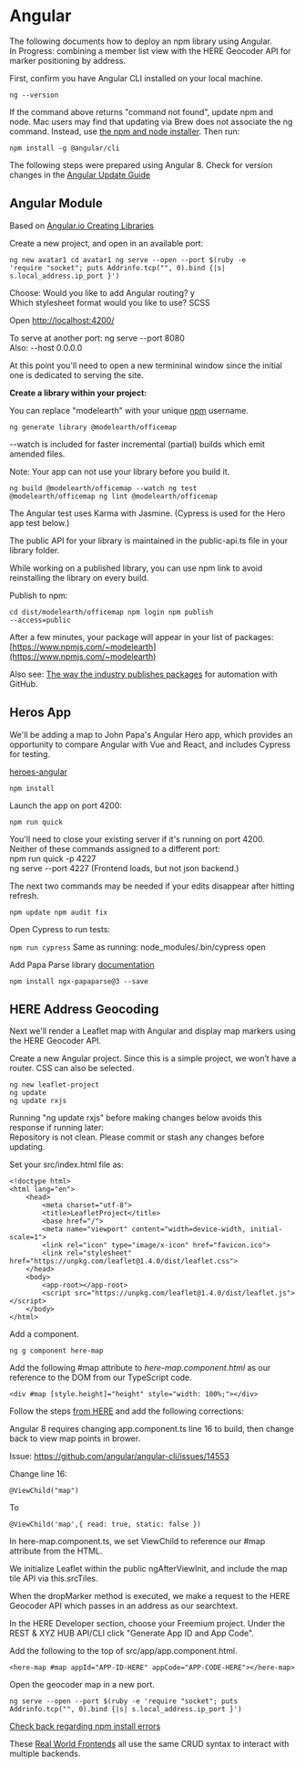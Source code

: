 # Angular  

The following documents how to deploy an npm library using Angular.  
In Progress: combining a member list view with the HERE Geocoder API for marker positioning by address.  

First, confirm you have Angular CLI installed on your local machine.  

<code>ng --version</code>

If the command above returns "command not found", update npm and node. Mac users may find that updating via Brew does not associate the ng command. Instead, use [the npm and node installer](https://www.npmjs.com/get-npm).  Then run:  

<code>npm install -g @angular/cli</code>  

The following steps were prepared using Angular 8. 
Check for version changes in the [Angular Update Guide](https://update.angular.io/)  


## Angular Module 
<!--
[Angular 6 - Create a module that can be installed with NPM](https://www.competa.com/blog/angular-6-create-a-module-that-can-be-installed-with-npm/)  
-->
Based on [Angular.io Creating Libraries](https://angular.io/guide/creating-libraries)

Create a new project, and open in an available port:<!-- something like 58674, then increments upward each time. -->  

<code>ng new avatar1
cd avatar1
ng serve --open --port $(ruby -e 'require "socket"; puts Addrinfo.tcp("", 0).bind {|s| s.local_address.ip_port }')
</code>

Choose: Would you like to add Angular routing? y  
Which stylesheet format would you like to use? SCSS  

Open [http://localhost:4200/](http://localhost:4200/)  

To serve at another port:  ng serve --port 8080  
Also: --host 0.0.0.0 

At this point you'll need to open a new termininal window since the initial one is dedicated to serving the site.  

**Create a library within your project:**  
   
You can replace "modelearth" with your unique [npm](https://www.npmjs.com/) username.  

<code>ng generate library @modelearth/officemap</code>

--watch is included for faster incremental (partial) builds which emit amended files.  

Note: Your app can not use your library before you build it.
<!--
If upgrading, since already the default.
	Add the following in your tsconfig.lib.json for the --watch command.

<code>"angularCompilerOptions": {
    "enableResourceInlining": true,
}</code>
-->

<code>ng build @modelearth/officemap --watch
ng test @modelearth/officemap
ng lint @modelearth/officemap
</code>

The Angular test uses Karma with Jasmine.  (Cypress is used for the Hero app test below.)

The public API for your library is maintained in the public-api.ts file in your library folder.  


While working on a published library, you can use npm link to avoid reinstalling the library on every build.  

<!-- ng build did not completing with this on work computer...  -->

<!--
Skip next 2. May not apply to Angular 8: Add to projects/@modelearth/officemap/src/lib/@modelearth/officemap.module.ts  
(Need to confirm adding these next two lines are needed.)
<code>import { @modelearth/officemapModule } from '@modelearth/officemap';</code>

And in the imports array in the same .ts file:  
<code>imports: [@modelearth/officemapModule]</code>
-->


<!--
--prod flag Not used anymore for library builds since Ahead-of-Time (AOT) compiler is automatically applied.
https://angular.io/guide/aot-compiler

Build for production:  

<code>ng build @modelearth/officemap --prod</code>
-->


Publish to npm:  

<code>cd dist/modelearth/officemap 
npm login
npm publish --access=public
</code>


After a few minutes, your package will appear in your list of packages: [https://www.npmjs.com/~modelearth](https://www.npmjs.com/~modelearth)  

Also see: [The way the industry publishes packages](https://zellwk.com/blog/publish-to-npm/) for automation with GitHub.  


## Heros App

We'll be adding a map to John Papa's Angular Hero app, which provides an opportunity to compare Angular with Vue and React, and includes Cypress for testing.  

[heroes-angular](https://github.com/johnpapa/heroes-angular)

```
npm install
```

Launch the app on port 4200:  

```
npm run quick
```

You'll need to close your existing server if it's running on port 4200.  
Neither of these commands assigned to a different port:  
npm run quick -p 4227  
ng serve --port 4227 (Frontend loads, but not json backend.)  

The next two commands may be needed if your edits disappear after hitting refresh.     

<code>npm update
npm audit fix</code>

<!--
No effect:
Ran npm update again since this error remained: 
Browserslist: caniuse-lite is outdated. Please run next command `npm update`
-->

Open Cypress to run tests:  

<code>npm run cypress</code>
Same as running: node_modules/.bin/cypress open  


Add Papa Parse library [documentation](https://alberthaff.dk/projects/ngx-papaparse/docs/v3)

```
npm install ngx-papaparse@3 --save
```

## HERE Address Geocoding

Next we'll render a Leaflet map with Angular and display map markers using the HERE Geocoder API.  

Create a new Angular project.  Since this is a simple project, we won’t have a router. CSS can also be selected.

```
ng new leaflet-project
ng update
ng update rxjs
```
Running "ng update rxjs" before making changes below avoids this response if running later:  
Repository is not clean.  Please commit or stash any changes before updating.


Set your src/index.html file as:  

```
<!doctype html>
<html lang="en">
    <head>
        <meta charset="utf-8">
        <title>LeafletProject</title>
        <base href="/">
        <meta name="viewport" content="width=device-width, initial-scale=1">
        <link rel="icon" type="image/x-icon" href="favicon.ico">
        <link rel="stylesheet" href="https://unpkg.com/leaflet@1.4.0/dist/leaflet.css">
    </head>
    <body>
        <app-root></app-root>
        <script src="https://unpkg.com/leaflet@1.4.0/dist/leaflet.js"></script>
    </body>
</html>
```

Add a component. 

```
ng g component here-map
```

Add the following #map attribute to *here-map.component.html* as our reference to the DOM from our TypeScript code.

```
<div #map [style.height]="height" style="width: 100%;"></div>
```

Follow the steps [from HERE](https://developer.here.com/blog/render-and-interact-with-here-location-data-using-leaflet-and-angular) and add the following corrections:   

Angular 8 requires changing app.component.ts line 16 to build, then change back to view map points in brower.

Issue: https://github.com/angular/angular-cli/issues/14553  

Change line 16:

```
@ViewChild("map")
```
To

```
@ViewChild('map',{ read: true, static: false })
```


In here-map.component.ts, we set ViewChild to reference our #map attribute from the HTML.  

We initialize Leaflet within the public ngAfterViewInit, and include the map tile API via this.srcTiles.  

When the dropMarker method is executed, we make a request to the HERE Geocoder API which passes in an address as our searchtext.  

<!--
Wasn't needed
Change:

```
let location = result.Response.View[0].Result[0].Location.DisplayPosition;
```

To: 

```
const location = result['Response']['View'][0]['Result'][0]['Location']['DisplayPosition']; 
```
-->

In the HERE Developer section, choose your Freemium project. Under the REST & XYZ HUB API/CLI click "Generate App ID and App Code".  

Add the following to the top of src/app/app.component.html.

<!--
	Since we didn't include a router, everything will be rendered inside the project’s file. 
	Note, calling the attribute #map here is just a coincidence. 
-->


```
<here-map #map appId="APP-ID-HERE" appCode="APP-CODE-HERE"></here-map>
```
 
Open the geocoder map in a new port.  


```
ng serve --open --port $(ruby -e 'require "socket"; puts Addrinfo.tcp("", 0).bind {|s| s.local_address.ip_port }')
```


[Check back regarding npm install errors](https://github.com/SinghDigamber/angularfirebase-authentication/issues/4)  


These [Real World Frontends](https://github.com/gothinkster/realworld) all use the same CRUD syntax to interact with multiple backends.

<!--
https://angular.io/styleguide#style-09-01  


Add below: { read: true, static: false }  and in here-map.component.ts  


```
import { Component, OnInit, ElementRef, ViewChild } from '@angular/core';
import { HereMapComponent } from './here-map/here-map.component';

@Component({
    selector: 'app-root',
    templateUrl: './app.component.html',
    styleUrls: ['./app.component.css']
})
export class AppComponent implements OnInit {

    @ViewChild('map',{ read: true, static: false })
    public mapElement: HereMapComponent;

    public ngOnInit() { }

    public ngAfterViewInit() {
        this.mapElement.dropMarker('tracy, ca');
        this.mapElement.dropMarker('lathrop, ca');
    }

}
```

User editing and Ivy!
https://github.com/only2dhir/angular8-demo

Nice Social Login, Display list from an API, theme toggle. Avoiding since a commercial system without elegance.
https://github.com/igniteui/crypto-portfolio-app
https://www.freecodecamp.org/news/firebase-angular-application-with-auth-and-realtime-database-ae37fef5859d/

-->

